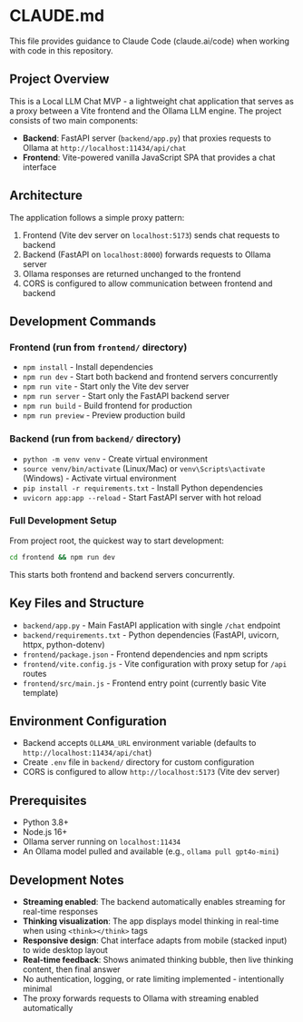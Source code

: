 # CLAUDE.md

This file provides guidance to Claude Code (claude.ai/code) when working with code in this repository.

## Project Overview

This is a Local LLM Chat MVP - a lightweight chat application that serves as a proxy between a Vite frontend and the Ollama LLM engine. The project consists of two main components:

- **Backend**: FastAPI server (`backend/app.py`) that proxies requests to Ollama at `http://localhost:11434/api/chat`
- **Frontend**: Vite-powered vanilla JavaScript SPA that provides a chat interface

## Architecture

The application follows a simple proxy pattern:
1. Frontend (Vite dev server on `localhost:5173`) sends chat requests to backend
2. Backend (FastAPI on `localhost:8000`) forwards requests to Ollama server
3. Ollama responses are returned unchanged to the frontend
4. CORS is configured to allow communication between frontend and backend

## Development Commands

### Frontend (run from `frontend/` directory)
- `npm install` - Install dependencies
- `npm run dev` - Start both backend and frontend servers concurrently
- `npm run vite` - Start only the Vite dev server
- `npm run server` - Start only the FastAPI backend server
- `npm run build` - Build frontend for production
- `npm run preview` - Preview production build

### Backend (run from `backend/` directory)
- `python -m venv venv` - Create virtual environment
- `source venv/bin/activate` (Linux/Mac) or `venv\Scripts\activate` (Windows) - Activate virtual environment
- `pip install -r requirements.txt` - Install Python dependencies
- `uvicorn app:app --reload` - Start FastAPI server with hot reload

### Full Development Setup
From project root, the quickest way to start development:
```bash
cd frontend && npm run dev
```
This starts both frontend and backend servers concurrently.

## Key Files and Structure

- `backend/app.py` - Main FastAPI application with single `/chat` endpoint
- `backend/requirements.txt` - Python dependencies (FastAPI, uvicorn, httpx, python-dotenv)
- `frontend/package.json` - Frontend dependencies and npm scripts
- `frontend/vite.config.js` - Vite configuration with proxy setup for `/api` routes
- `frontend/src/main.js` - Frontend entry point (currently basic Vite template)

## Environment Configuration

- Backend accepts `OLLAMA_URL` environment variable (defaults to `http://localhost:11434/api/chat`)
- Create `.env` file in `backend/` directory for custom configuration
- CORS is configured to allow `http://localhost:5173` (Vite dev server)

## Prerequisites

- Python 3.8+
- Node.js 16+
- Ollama server running on `localhost:11434`
- An Ollama model pulled and available (e.g., `ollama pull gpt4o-mini`)

## Development Notes

- **Streaming enabled**: The backend automatically enables streaming for real-time responses
- **Thinking visualization**: The app displays model thinking in real-time when using `<think></think>` tags
- **Responsive design**: Chat interface adapts from mobile (stacked input) to wide desktop layout
- **Real-time feedback**: Shows animated thinking bubble, then live thinking content, then final answer
- No authentication, logging, or rate limiting implemented - intentionally minimal
- The proxy forwards requests to Ollama with streaming enabled automatically